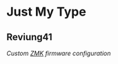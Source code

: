 # Just My Type

## Reviung41

_Custom [ZMK](https://github.com/zmkfirmware/zmk) firmware configuration_

